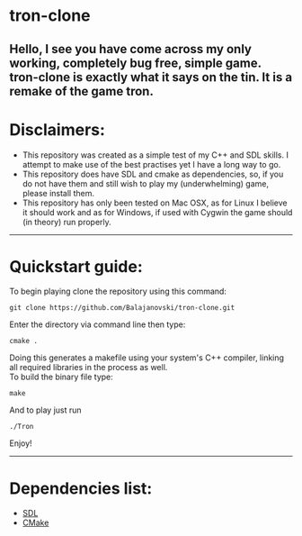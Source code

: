 # tron-clone
Hello, I see you have come across my only working, completely bug free, simple game.<br>
tron-clone is exactly what it says on the tin. It is a remake of the game tron.
---

# Disclaimers:
* This repository was created as a simple test of my C++ and SDL skills. I attempt to make use of the best practises yet I have a long way to go.
* This repository does have SDL and cmake as dependencies, so, if you do not have them and still wish to play my (underwhelming) game, please install them.
* This repository has only been tested on Mac OSX, as for Linux I believe it should work and as for Windows, if used with Cygwin the game should (in theory) run properly.
---

# Quickstart guide:
To begin playing clone the repository using this command:
```
git clone https://github.com/Balajanovski/tron-clone.git
```
Enter the directory via command line then type:
```
cmake .
```
Doing this generates a makefile using your system's C++ compiler, linking all required libraries in the process as well.<br>
To build the binary file type:
```
make
```
And to play just run
```
./Tron
```
Enjoy!

---
# Dependencies list:
* <a href="https://www.libsdl.org/">SDL</a>
* <a href="https://cmake.org/">CMake</a>
